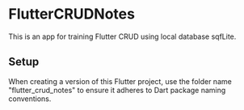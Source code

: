# FlutterCRUDNotes

This is an app for training Flutter CRUD using local database sqfLite.

## Setup

When creating a version of this Flutter project,
use the folder name "flutter_crud_notes" to ensure
it adheres to Dart package naming conventions.
